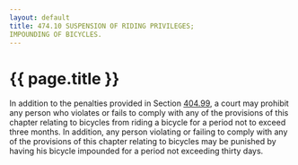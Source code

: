 ```yaml
---
layout: default 
title: 474.10 SUSPENSION OF RIDING PRIVILEGES;
IMPOUNDING OF BICYCLES.
---
```


{{ page.title }}
================

In addition to the penalties provided in Section
[404.99](1ce9ca02.html), a court may prohibit any person who violates or
fails to comply with any of the provisions of this chapter relating to
bicycles from riding a bicycle for a period not to exceed three months.
In addition, any person violating or failing to comply with any of the
provisions of this chapter relating to bicycles may be punished by
having his bicycle impounded for a period not exceeding thirty days.

